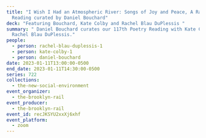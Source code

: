 ```yaml
---
title: "I Wish I Had an Atmospheric River: Songs of Joy and Peace, A Rail
  Reading curated by Daniel Bouchard"
deck: "Featuring Bouchard, Kate Colby and Rachel Blau DuPlessis "
summary: " Daniel Bouchard curates our 117th Poetry Reading with Kate Colby and
  Rachel Blau DuPlessis."
people:
  - person: rachel-blau-duplessis-1
  - person: kate-colby-1
  - person: daniel-bouchard
date: 2023-01-11T13:00:00-0500
end_date: 2023-01-11T14:30:00-0500
series: 722
collections:
  - the-new-social-environment
event_organizer:
  - the-brooklyn-rail
event_producer:
  - the-brooklyn-rail
event_id: recJKSYU2xxXj6xhf
event_platform:
  - zoom
---
```

